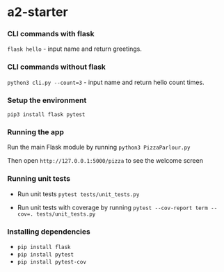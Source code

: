 # a2-starter

### CLI commands with flask
`flask hello`  - input name and return greetings.


### CLI commands without flask
`python3 cli.py --count=3`  - input name and return hello count times.


### Setup the environment
`pip3 install flask pytest`

### Running the app
Run the main Flask module by running `python3 PizzaParlour.py`

Then open `http://127.0.0.1:5000/pizza` to see the welcome screen

### Running unit tests
- Run unit tests `pytest tests/unit_tests.py`

- Run unit tests with coverage by running `pytest --cov-report term --cov=. tests/unit_tests.py`


### Installing dependencies 
- `pip install flask`
- `pip install pytest`
- `pip install pytest-cov`
